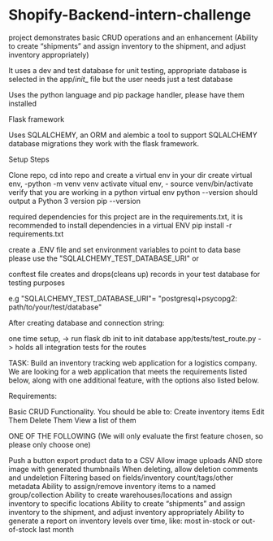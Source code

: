 # Shopify-Backend-intern-challenge

project demonstrates basic CRUD operations and an enhancement (Ability to create “shipments” and assign inventory to the shipment,
and adjust inventory appropriately)

It uses a dev and test database for unit testing, appropriate database is selected in the app/_init__ file
but the user needs just a test database


Uses the python language and pip package handler, please have them installed

Flask framework

Uses SQLALCHEMY, an ORM and alembic a tool to support SQLALCHEMY database migrations they work with the flask framework.

Setup Steps


Clone repo, cd into repo and create a virtual env in your dir
create virtual env, -python -m venv venv
activate vitual env, - source venv/bin/activate
verify that you are working in a python virtual env
    python --version should output a Python 3 version
    pip --version

required dependencies for this project are in the requirements.txt,
it is recommended to install dependencies in a virtual ENV
pip install -r requirements.txt


create a .ENV file and set environment variables to point to data base
please use the "SQLALCHEMY_TEST_DATABASE_URI" or

conftest file creates and drops(cleans up) records in your test database for testing purposes

e.g "SQLALCHEMY_TEST_DATABASE_URI"= "postgresql+psycopg2: path/to/your/test/database"

After creating database and connection string:

one time setup, -> run flask db init to init database
app/tests/test_route.py -> holds all integration tests for the routes


TASK: Build an inventory tracking web application for a logistics company. We are looking for a web application that meets the requirements listed below, along with one additional feature, with the options also listed below.

Requirements:

Basic CRUD Functionality. You should be able to:
Create inventory items
Edit Them
Delete Them
View a list of them

ONE OF THE FOLLOWING (We will only evaluate the first feature chosen, so please only choose one)

Push a button export product data to a CSV
Allow image uploads AND store image with generated thumbnails
When deleting, allow deletion comments and undeletion
Filtering based on fields/inventory count/tags/other metadata
Ability to assign/remove inventory items to a named group/collection
Ability to create warehouses/locations and assign inventory to specific locations
Ability to create “shipments” and assign inventory to the shipment, and adjust inventory appropriately
Ability to generate a report on inventory levels over time, like: most in-stock or out-of-stock last month
